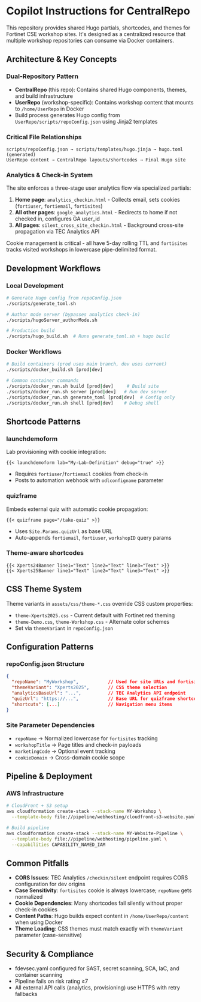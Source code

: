 # Copilot Instructions for CentralRepo

This repository provides shared Hugo partials, shortcodes, and themes for Fortinet CSE workshop sites. It's designed as a centralized resource that multiple workshop repositories can consume via Docker containers.

## Architecture & Key Concepts

### Dual-Repository Pattern
- **CentralRepo** (this repo): Contains shared Hugo components, themes, and build infrastructure
- **UserRepo** (workshop-specific): Contains workshop content that mounts to `/home/UserRepo` in Docker
- Build process generates Hugo config from `UserRepo/scripts/repoConfig.json` using Jinja2 templates

### Critical File Relationships
```
scripts/repoConfig.json → scripts/templates/hugo.jinja → hugo.toml (generated)
UserRepo content → CentralRepo layouts/shortcodes → Final Hugo site
```

### Analytics & Check-in System
The site enforces a three-stage user analytics flow via specialized partials:

1. **Home page**: `analytics_checkin.html` - Collects email, sets cookies (`fortiuser`, `fortiemail`, `fortisites`)
2. **All other pages**: `google_analytics.html` - Redirects to home if not checked in, configures GA user_id
3. **All pages**: `silent_cross_site_checkin.html` - Background cross-site propagation via TEC Analytics API

Cookie management is critical - all have 5-day rolling TTL and `fortisites` tracks visited workshops in lowercase pipe-delimited format.

## Development Workflows

### Local Development
```bash
# Generate Hugo config from repoConfig.json
./scripts/generate_toml.sh

# Author mode server (bypasses analytics check-in)
./scripts/hugoServer_authorMode.sh

# Production build
./scripts/hugo_build.sh  # Runs generate_toml.sh + hugo build
```

### Docker Workflows
```bash
# Build containers (prod uses main branch, dev uses current)
./scripts/docker_build.sh [prod|dev]

# Common container commands
./scripts/docker_run.sh build [prod|dev]     # Build site
./scripts/docker_run.sh server [prod|dev]   # Run dev server  
./scripts/docker_run.sh generate_toml [prod|dev]  # Config only
./scripts/docker_run.sh shell [prod|dev]    # Debug shell
```

## Shortcode Patterns

### launchdemoform
Lab provisioning with cookie integration:
```hugo
{{< launchdemoform lab="My-Lab-Definition" debug="true" >}}
```
- Requires `fortiuser`/`fortiemail` cookies from check-in
- Posts to automation webhook with `odlconfigname` parameter

### quizframe  
Embeds external quiz with automatic cookie propagation:
```hugo
{{< quizframe page="/take-quiz" >}}
```
- Uses `Site.Params.quizUrl` as base URL
- Auto-appends `fortiemail`, `fortiuser`, `workshopID` query params

### Theme-aware shortcodes
```hugo
{{< Xperts24Banner line1="Text" line2="Text" line3="Text" >}}
{{< Xperts25Banner line1="Text" line2="Text" line3="Text" >}}
```

## CSS Theme System

Theme variants in `assets/css/theme-*.css` override CSS custom properties:
- `theme-Xperts2025.css` - Current default with Fortinet red theming
- `theme-Demo.css`, `theme-Workshop.css` - Alternate color schemes
- Set via `themeVariant` in `repoConfig.json`

## Configuration Patterns

### repoConfig.json Structure
```json
{
  "repoName": "MyWorkshop",           // Used for site URLs and fortisites cookie
  "themeVariant": "Xperts2025",       // CSS theme selection
  "analyticsBaseUrl": "...",          // TEC Analytics API endpoint
  "quizUrl": "https://...",           // Base URL for quizframe shortcode  
  "shortcuts": [...]                  // Navigation menu items
}
```

### Site Parameter Dependencies
- `repoName` → Normalized lowercase for `fortisites` tracking
- `workshopTitle` → Page titles and check-in payloads  
- `marketingCode` → Optional event tracking
- `cookieDomain` → Cross-domain cookie scope

## Pipeline & Deployment

### AWS Infrastructure
```bash
# CloudFront + S3 setup
aws cloudformation create-stack --stack-name MY-Workshop \
  --template-body file://pipeline/webhosting/cloudfront-s3-website.yaml

# Build pipeline
aws cloudformation create-stack --stack-name MY-Website-Pipeline \
  --template-body file://pipeline/webhosting/pipeline.yaml \
  --capabilities CAPABILITY_NAMED_IAM
```

## Common Pitfalls

- **CORS Issues**: TEC Analytics `/checkin/silent` endpoint requires CORS configuration for dev origins
- **Case Sensitivity**: `fortisites` cookie is always lowercase; `repoName` gets normalized
- **Cookie Dependencies**: Many shortcodes fail silently without proper check-in cookies
- **Content Paths**: Hugo builds expect content in `/home/UserRepo/content` when using Docker
- **Theme Loading**: CSS themes must match exactly with `themeVariant` parameter (case-sensitive)

## Security & Compliance

- fdevsec.yaml configured for SAST, secret scanning, SCA, IaC, and container scanning
- Pipeline fails on risk rating ≥7
- All external API calls (analytics, provisioning) use HTTPS with retry fallbacks